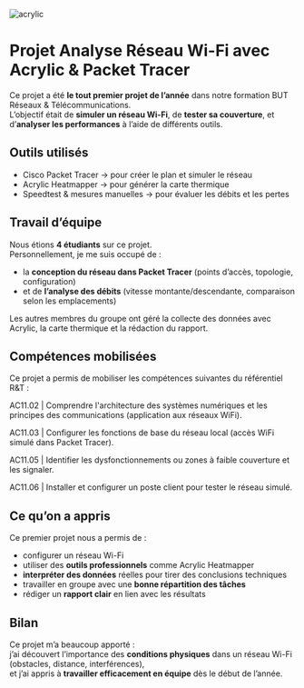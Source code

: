 

![acrylic](https://github.com/user-attachments/assets/6230c422-b79c-4c83-8762-66261263b57a)

#  Projet Analyse Réseau Wi-Fi avec Acrylic & Packet Tracer

Ce projet a été **le tout premier projet de l’année** dans notre formation BUT Réseaux & Télécommunications.  
L’objectif était de **simuler un réseau Wi-Fi**, de **tester sa couverture**, et d’**analyser les performances** à l’aide de différents outils.

##  Outils utilisés

- Cisco Packet Tracer → pour créer le plan et simuler le réseau
-  Acrylic Heatmapper → pour générer la carte thermique
-  Speedtest & mesures manuelles → pour évaluer les débits et les pertes

##  Travail d’équipe

Nous étions **4 étudiants** sur ce projet.  
Personnellement, je me suis occupé de :

- la **conception du réseau dans Packet Tracer** (points d’accès, topologie, configuration)
- et de **l’analyse des débits** (vitesse montante/descendante, comparaison selon les emplacements)

Les autres membres du groupe ont géré la collecte des données avec Acrylic, la carte thermique et la rédaction du rapport.
## Compétences mobilisées 

Ce projet a permis de mobiliser les compétences suivantes du référentiel R&T :

AC11.02 | Comprendre l'architecture des systèmes numériques et les principes des communications (application aux réseaux WiFi).

AC11.03 | Configurer les fonctions de base du réseau local (accès WiFi simulé dans Packet Tracer).

AC11.05 | Identifier les dysfonctionnements ou zones à faible couverture et les signaler.

AC11.06 | Installer et configurer un poste client pour tester le réseau simulé.

##  Ce qu’on a appris

Ce premier projet nous a permis de :

- configurer un réseau Wi-Fi
- utiliser des **outils professionnels** comme Acrylic Heatmapper
- **interpréter des données** réelles pour tirer des conclusions techniques
- travailler en groupe avec une **bonne répartition des tâches**
- rédiger un **rapport clair** en lien avec les résultats



##  Bilan

Ce projet m’a beaucoup apporté :  
j’ai découvert l’importance des **conditions physiques** dans un réseau Wi-Fi (obstacles, distance, interférences),  
et j’ai appris à **travailler efficacement en équipe** dès le début de l’année.
